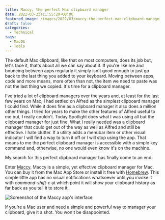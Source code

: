 ```yaml
---
title: Maccy, the perfect Mac clipboard manager
date: 2022-03-23T11:55:20+00:00
featured_image: /images/2022/03/maccy-the-perfect-mac-clipboard-manager.jpg
draft: false
categories:
  - Technical
tags:
  - MacOS
  - Tools
---
```


The default Mac clipboard, like that on most computers, does its job but, let's face it, that's about all we can say about it. If you're like me and bouncing between apps regularly it simply isn't good enough to just go back to the last thing you added to your keyboard. Moving between apps, code and more means, more often than not, the item we need to paste was not the last thing we copied. It's time for a clipboard manager.

I've tried a lot of clipboard managers over the years and, at least for the last few years on Mac, I had settled on Alfred as the simplest clipboard manager I could find. While it does fine as a clipboard manager it also does a million other things. I tried for years to make the other features of Alfred useful to me but, I really couldn't. Today Spotlight does what I was using all but the clipboard manager for just fine. What I really needed was a clipboard manager that could get out of the way as well as Alfred and still be effective. I hate clutter. If a utility adds a menubar item or other visual indicator I will find a way to turn it off or I will stop using the app. That means to me the perfect clipboard manager is accessible with a simple key command and, otherwise, no one would even know it's on the machine.

My search for this perfect clipboard manager has finally come to an end.

Enter [Maccy][1]. Maccy is a simple, yet effective clipboard manager for Mac. You can buy it from the Mac App Store or install it free with [Homebrew][2]. This simple little app has no visual notifications whatsoever until you invoke it with _command-shift-c_ at which point it will show your clipboard history as far back as you tell it to store it.

![Screenshot of the Maccy app's interface](/images/2022/03/maccy-app.png)

If you're a Mac user and need a simple and powerful way to manager your clipboard, give it a shot. You won't be disappointed.

 [1]: https://maccy.app
 [2]: https://brew.sh